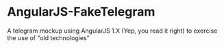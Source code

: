 # AngularJS-FakeTelegram
A telegram mockup using AngularJS 1.X (Yep, you read it right) to exercise the use of "old technologies"
